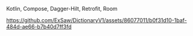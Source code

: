 Kotlin, Compose, Dagger-Hilt, Retrofit, Room

https://github.com/ExSaw/DictionaryV1/assets/86077011/b0f31d10-1baf-484d-ae66-b7b40d7ff3fd

